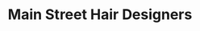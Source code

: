 ---
title: "Main Street Hair Designers"
url: /bothell/main-street-hair-designers/
shop: hairdresser
---